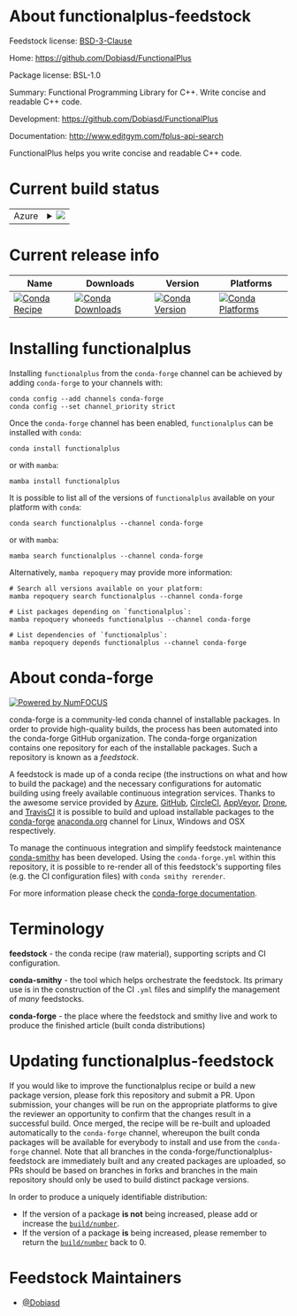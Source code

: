 About functionalplus-feedstock
==============================

Feedstock license: [BSD-3-Clause](https://github.com/conda-forge/functionalplus-feedstock/blob/main/LICENSE.txt)

Home: https://github.com/Dobiasd/FunctionalPlus

Package license: BSL-1.0

Summary: Functional Programming Library for C++. Write concise and readable C++ code.

Development: https://github.com/Dobiasd/FunctionalPlus

Documentation: http://www.editgym.com/fplus-api-search

FunctionalPlus helps you write concise and readable C++ code.

Current build status
====================


<table>
    
  <tr>
    <td>Azure</td>
    <td>
      <details>
        <summary>
          <a href="https://dev.azure.com/conda-forge/feedstock-builds/_build/latest?definitionId=8868&branchName=main">
            <img src="https://dev.azure.com/conda-forge/feedstock-builds/_apis/build/status/functionalplus-feedstock?branchName=main">
          </a>
        </summary>
        <table>
          <thead><tr><th>Variant</th><th>Status</th></tr></thead>
          <tbody><tr>
              <td>linux_64</td>
              <td>
                <a href="https://dev.azure.com/conda-forge/feedstock-builds/_build/latest?definitionId=8868&branchName=main">
                  <img src="https://dev.azure.com/conda-forge/feedstock-builds/_apis/build/status/functionalplus-feedstock?branchName=main&jobName=linux&configuration=linux%20linux_64_" alt="variant">
                </a>
              </td>
            </tr><tr>
              <td>osx_64</td>
              <td>
                <a href="https://dev.azure.com/conda-forge/feedstock-builds/_build/latest?definitionId=8868&branchName=main">
                  <img src="https://dev.azure.com/conda-forge/feedstock-builds/_apis/build/status/functionalplus-feedstock?branchName=main&jobName=osx&configuration=osx%20osx_64_" alt="variant">
                </a>
              </td>
            </tr><tr>
              <td>win_64</td>
              <td>
                <a href="https://dev.azure.com/conda-forge/feedstock-builds/_build/latest?definitionId=8868&branchName=main">
                  <img src="https://dev.azure.com/conda-forge/feedstock-builds/_apis/build/status/functionalplus-feedstock?branchName=main&jobName=win&configuration=win%20win_64_" alt="variant">
                </a>
              </td>
            </tr>
          </tbody>
        </table>
      </details>
    </td>
  </tr>
</table>

Current release info
====================

| Name | Downloads | Version | Platforms |
| --- | --- | --- | --- |
| [![Conda Recipe](https://img.shields.io/badge/recipe-functionalplus-green.svg)](https://anaconda.org/conda-forge/functionalplus) | [![Conda Downloads](https://img.shields.io/conda/dn/conda-forge/functionalplus.svg)](https://anaconda.org/conda-forge/functionalplus) | [![Conda Version](https://img.shields.io/conda/vn/conda-forge/functionalplus.svg)](https://anaconda.org/conda-forge/functionalplus) | [![Conda Platforms](https://img.shields.io/conda/pn/conda-forge/functionalplus.svg)](https://anaconda.org/conda-forge/functionalplus) |

Installing functionalplus
=========================

Installing `functionalplus` from the `conda-forge` channel can be achieved by adding `conda-forge` to your channels with:

```
conda config --add channels conda-forge
conda config --set channel_priority strict
```

Once the `conda-forge` channel has been enabled, `functionalplus` can be installed with `conda`:

```
conda install functionalplus
```

or with `mamba`:

```
mamba install functionalplus
```

It is possible to list all of the versions of `functionalplus` available on your platform with `conda`:

```
conda search functionalplus --channel conda-forge
```

or with `mamba`:

```
mamba search functionalplus --channel conda-forge
```

Alternatively, `mamba repoquery` may provide more information:

```
# Search all versions available on your platform:
mamba repoquery search functionalplus --channel conda-forge

# List packages depending on `functionalplus`:
mamba repoquery whoneeds functionalplus --channel conda-forge

# List dependencies of `functionalplus`:
mamba repoquery depends functionalplus --channel conda-forge
```


About conda-forge
=================

[![Powered by
NumFOCUS](https://img.shields.io/badge/powered%20by-NumFOCUS-orange.svg?style=flat&colorA=E1523D&colorB=007D8A)](https://numfocus.org)

conda-forge is a community-led conda channel of installable packages.
In order to provide high-quality builds, the process has been automated into the
conda-forge GitHub organization. The conda-forge organization contains one repository
for each of the installable packages. Such a repository is known as a *feedstock*.

A feedstock is made up of a conda recipe (the instructions on what and how to build
the package) and the necessary configurations for automatic building using freely
available continuous integration services. Thanks to the awesome service provided by
[Azure](https://azure.microsoft.com/en-us/services/devops/), [GitHub](https://github.com/),
[CircleCI](https://circleci.com/), [AppVeyor](https://www.appveyor.com/),
[Drone](https://cloud.drone.io/welcome), and [TravisCI](https://travis-ci.com/)
it is possible to build and upload installable packages to the
[conda-forge](https://anaconda.org/conda-forge) [anaconda.org](https://anaconda.org/)
channel for Linux, Windows and OSX respectively.

To manage the continuous integration and simplify feedstock maintenance
[conda-smithy](https://github.com/conda-forge/conda-smithy) has been developed.
Using the ``conda-forge.yml`` within this repository, it is possible to re-render all of
this feedstock's supporting files (e.g. the CI configuration files) with ``conda smithy rerender``.

For more information please check the [conda-forge documentation](https://conda-forge.org/docs/).

Terminology
===========

**feedstock** - the conda recipe (raw material), supporting scripts and CI configuration.

**conda-smithy** - the tool which helps orchestrate the feedstock.
                   Its primary use is in the construction of the CI ``.yml`` files
                   and simplify the management of *many* feedstocks.

**conda-forge** - the place where the feedstock and smithy live and work to
                  produce the finished article (built conda distributions)


Updating functionalplus-feedstock
=================================

If you would like to improve the functionalplus recipe or build a new
package version, please fork this repository and submit a PR. Upon submission,
your changes will be run on the appropriate platforms to give the reviewer an
opportunity to confirm that the changes result in a successful build. Once
merged, the recipe will be re-built and uploaded automatically to the
`conda-forge` channel, whereupon the built conda packages will be available for
everybody to install and use from the `conda-forge` channel.
Note that all branches in the conda-forge/functionalplus-feedstock are
immediately built and any created packages are uploaded, so PRs should be based
on branches in forks and branches in the main repository should only be used to
build distinct package versions.

In order to produce a uniquely identifiable distribution:
 * If the version of a package **is not** being increased, please add or increase
   the [``build/number``](https://docs.conda.io/projects/conda-build/en/latest/resources/define-metadata.html#build-number-and-string).
 * If the version of a package **is** being increased, please remember to return
   the [``build/number``](https://docs.conda.io/projects/conda-build/en/latest/resources/define-metadata.html#build-number-and-string)
   back to 0.

Feedstock Maintainers
=====================

* [@Dobiasd](https://github.com/Dobiasd/)

